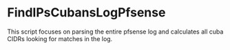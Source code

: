 # FindIPsCubansLogPfsense

This script focuses on parsing the entire pfsense log and calculates all cuba CIDRs looking for matches in the log.
